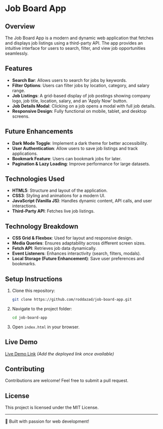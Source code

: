 # Job Board App

## Overview
The Job Board App is a modern and dynamic web application that fetches and displays job listings using a third-party API. The app provides an intuitive interface for users to search, filter, and view job opportunities seamlessly.

## Features
- **Search Bar**: Allows users to search for jobs by keywords.
- **Filter Options**: Users can filter jobs by location, category, and salary range.
- **Job Listings**: A grid-based display of job postings showing company logo, job title, location, salary, and an 'Apply Now' button.
- **Job Details Modal**: Clicking on a job opens a modal with full job details.
- **Responsive Design**: Fully functional on mobile, tablet, and desktop screens.

## Future Enhancements
- **Dark Mode Toggle**: Implement a dark theme for better accessibility.
- **User Authentication**: Allow users to save job listings and track applications.
- **Bookmark Feature**: Users can bookmark jobs for later.
- **Pagination & Lazy Loading**: Improve performance for large datasets.

## Technologies Used
- **HTML5**: Structure and layout of the application.
- **CSS3**: Styling and animations for a modern UI.
- **JavaScript (Vanilla JS)**: Handles dynamic content, API calls, and user interactions.
- **Third-Party API**: Fetches live job listings.

## Technology Breakdown
- **CSS Grid & Flexbox**: Used for layout and responsive design.
- **Media Queries**: Ensures adaptability across different screen sizes.
- **Fetch API**: Retrieves job data dynamically.
- **Event Listeners**: Enhances interactivity (search, filters, modals).
- **Local Storage (Future Enhancement)**: Save user preferences and bookmarks.

## Setup Instructions
1. Clone this repository:
   ```sh
   git clone https://github.com/roddazad/job-board-app.git
   ```
2. Navigate to the project folder:
   ```sh
   cd job-board-app
   ```
3. Open `index.html` in your browser.

## Live Demo
[Live Demo Link](#) *(Add the deployed link once available)*

## Contributing
Contributions are welcome! Feel free to submit a pull request.

## License
This project is licensed under the MIT License.

---
🚀 Built with passion for web development!

